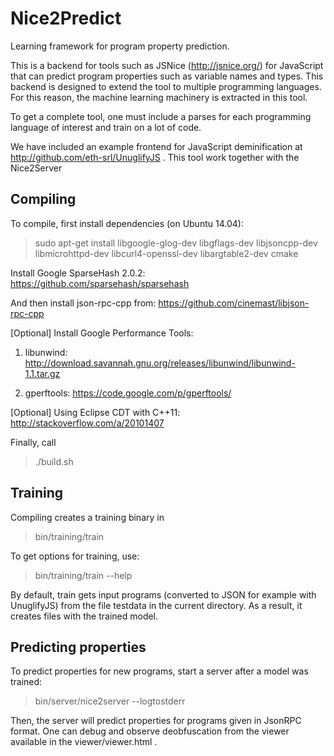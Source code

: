 # Nice2Predict
Learning framework for program property prediction.

This is a backend for tools such as JSNice (http://jsnice.org/) for JavaScript that can predict program properties such as variable names and types. This backend is designed to extend the tool to multiple programming languages. For this reason, the machine learning machinery is extracted in this tool.

To get a complete tool, one must include a parses for each programming language of interest and train on a lot of code.

We have included an example frontend for JavaScript deminification at http://github.com/eth-srl/UnuglifyJS . This tool work together with the Nice2Server

## Compiling

To compile, first install dependencies (on Ubuntu 14.04):

> sudo apt-get install libgoogle-glog-dev libgflags-dev libjsoncpp-dev libmicrohttpd-dev libcurl4-openssl-dev libargtable2-dev cmake

Install Google SparseHash 2.0.2:
https://github.com/sparsehash/sparsehash

And then install json-rpc-cpp from:
https://github.com/cinemast/libjson-rpc-cpp

[Optional] Install Google Performance Tools:

1. libunwind: http://download.savannah.gnu.org/releases/libunwind/libunwind-1.1.tar.gz

2. gperftools: https://code.google.com/p/gperftools/

[Optional] Using Eclipse CDT with C++11:
http://stackoverflow.com/a/20101407

Finally, call
> ./build.sh

## Training

Compiling creates a training binary in
> bin/training/train

To get options for training, use:
> bin/training/train --help

By default, train gets input programs (converted to JSON for example with UnuglifyJS) from the file testdata in the current directory. As a result, it creates files with the trained model.

## Predicting properties

To predict properties for new programs, start a server after a model was trained:

> bin/server/nice2server --logtostderr

Then, the server will predict properties for programs given in JsonRPC format. One can debug and observe deobfuscation from the viewer available in the viewer/viewer.html .


